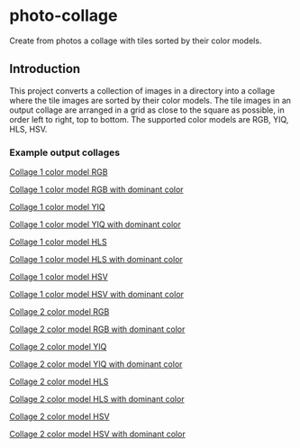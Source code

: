 photo-collage
===============

Create from photos a collage with tiles sorted by their color models.


Introduction
--------------

This project converts a collection of images in a directory into a collage where the tile images are sorted by their color models. The tile images in an output collage are arranged in a grid as close to the square as possible, in order left to right, top to bottom. The supported color models are RGB, YIQ, HLS, HSV.

### Example output collages

[Collage 1 color model RGB](https://ow.cx/static/collage-berlin-rgb.jpg)

[Collage 1 color model RGB with dominant color](https://ow.cx/static/collage-berlin-rgb-dominant.jpg)

[Collage 1 color model YIQ](https://ow.cx/static/collage-berlin-yiq.jpg)

[Collage 1 color model YIQ with dominant color](https://ow.cx/static/collage-berlin-yiq-dominant.jpg)

[Collage 1 color model HLS](https://ow.cx/static/collage-berlin-hls.jpg)

[Collage 1 color model HLS with dominant color](https://ow.cx/static/collage-berlin-hls-dominant.jpg)

[Collage 1 color model HSV](https://ow.cx/static/collage-berlin-hsv.jpg)

[Collage 1 color model HSV with dominant color](https://ow.cx/static/collage-berlin-hsv-dominant.jpg)



[Collage 2 color model RGB](https://ow.cx/static/collage-siracusa-rgb.jpg)

[Collage 2 color model RGB with dominant color](https://ow.cx/static/collage-siracusa-rgb-dominant.jpg)

[Collage 2 color model YIQ](https://ow.cx/static/collage-siracusa-yiq.jpg)

[Collage 2 color model YIQ with dominant color](https://ow.cx/static/collage-siracusa-yiq-dominant.jpg)

[Collage 2 color model HLS](https://ow.cx/static/collage-siracusa-hls.jpg)

[Collage 2 color model HLS with dominant color](https://ow.cx/static/collage-siracusa-hls-dominant.jpg)

[Collage 2 color model HSV](https://ow.cx/static/collage-siracusa-hsv.jpg)

[Collage 2 color model HSV with dominant color](https://ow.cx/static/collage-siracusa-hsv-dominant.jpg)
